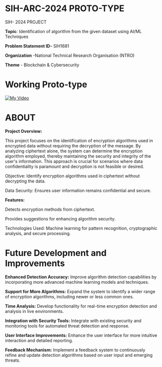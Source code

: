 # SIH-ARC-2024 PROTO-TYPE
SIH- 2024 PROJECT

**Topic**: Identification of algorithm from the given dataset using AI/ML Techniques

**Problem Statement ID**– SIH1681

**Organization** -National Technical Research Organisation (NTRO)


**Theme** - Blockchain & Cybersecurity


# Working Proto-type

[![My Video](https://img.youtube.com/vi/3tB97Qfa9kw/0.jpg)](https://www.youtube.com/watch?v=3tB97Qfa9kw)




# ABOUT
**Project Overview:**

This project focuses on the identification of encryption algorithms used in encrypted data without requiring the decryption of the message. By analyzing ciphertext alone, the system can determine the encryption algorithm employed, thereby maintaining the security and integrity of the user's information. This approach is crucial for scenarios where data confidentiality is paramount and decryption is not feasible or desired.

Objective: Identify encryption algorithms used in ciphertext without decrypting the data.

Data Security: Ensures user information remains confidential and secure.

**Features:**

Detects encryption methods from ciphertext.

Provides suggestions for enhancing algorithm security.

Technologies Used: Machine learning for pattern recognition, cryptographic analysis, and secure processing.








# Future Development and Improvements 


**Enhanced Detection Accuracy:** Improve algorithm detection capabilities by incorporating more advanced machine learning models and techniques.

**Support for More Algorithms:** Expand the system to identify a wider range of encryption algorithms, including newer or less common ones.

**Time Analysis:** Develop functionality for real-time encryption detection and analysis in live environments.

**Integration with Security Tools:** Integrate with existing security and monitoring tools for automated threat detection and response.

**User Interface Improvements:** Enhance the user interface for more intuitive interaction and detailed reporting.

**Feedback Mechanism:** Implement a feedback system to continuously refine and update detection algorithms based on user input and emerging threats.















